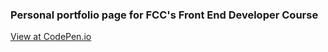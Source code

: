 ### Personal portfolio page for FCC's Front End Developer Course

[View at CodePen.io](https://codepen.io/mariuskroh/pen/JxeWeJ)

